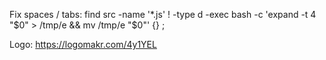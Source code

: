 Fix spaces / tabs:
find src -name '*.js' ! -type d -exec bash -c 'expand -t 4 "$0" > /tmp/e && mv /tmp/e "$0"' {} \;

Logo:
https://logomakr.com/4y1YEL